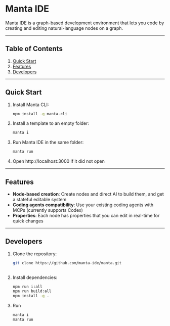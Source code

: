 # Manta IDE

Manta IDE is a graph-based development environment that lets you code by creating and editing natural-language nodes on a graph. 

---

## Table of Contents

1. [Quick Start](#quick-start)
2. [Features](#features)
4. [Developers](#developers)
---
## Quick Start

1. Install Manta CLI:
   ```bash
   npm install -g manta-cli

1. Install a template to an empty folder:
   ```bash
   manta i

2. Run Manta IDE in the same folder:
   ```bash
   manta run

3. Open http://localhost:3000 if it did not open
---

## Features

- **Node-based creation**: Create nodes and direct AI to build them, and get a stateful editable system
- **Coding agents compatibility**: Use your existing coding agents with MCPs (currently supports Codex)
- **Properties**: Each node has properties that you can edit in real-time for quick changes

---

## Developers

1. Clone the repository:

   ```bash
   git clone https://github.com/manta-ide/manta.git
  
2. Install dependencies:

   ```bash
   npm run i:all
   npm run build:all
   npm install -g .

3. Run
   ```bash
   manta i
   manta run
